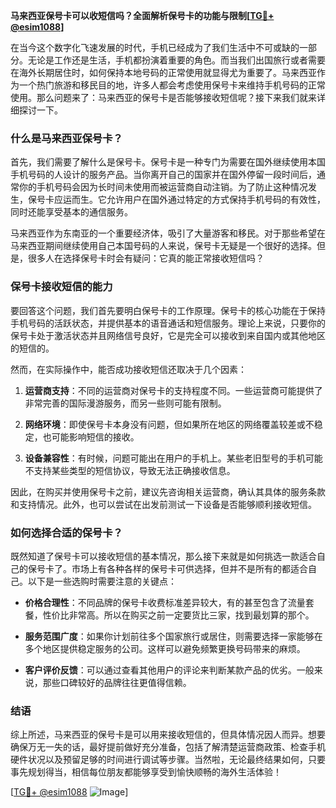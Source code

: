 **马来西亚保号卡可以收短信吗？全面解析保号卡的功能与限制[[TG💪+ @esim1088](https://t.me/s/esim1088)]**

在当今这个数字化飞速发展的时代，手机已经成为了我们生活中不可或缺的一部分。无论是工作还是生活，手机都扮演着重要的角色。而当我们出国旅行或者需要在海外长期居住时，如何保持本地号码的正常使用就显得尤为重要了。马来西亚作为一个热门旅游和移民目的地，许多人都会考虑使用保号卡来维持手机号码的正常使用。那么问题来了：马来西亚的保号卡是否能够接收短信呢？接下来我们就来详细探讨一下。

### 什么是马来西亚保号卡？

首先，我们需要了解什么是保号卡。保号卡是一种专门为需要在国外继续使用本国手机号码的人设计的服务产品。当你离开自己的国家并在国外停留一段时间后，通常你的手机号码会因为长时间未使用而被运营商自动注销。为了防止这种情况发生，保号卡应运而生。它允许用户在国外通过特定的方式保持手机号码的有效性，同时还能享受基本的通信服务。

马来西亚作为东南亚的一个重要经济体，吸引了大量游客和移民。对于那些希望在马来西亚期间继续使用自己本国号码的人来说，保号卡无疑是一个很好的选择。但是，很多人在选择保号卡时会有疑问：它真的能正常接收短信吗？

### 保号卡接收短信的能力

要回答这个问题，我们首先要明白保号卡的工作原理。保号卡的核心功能在于保持手机号码的活跃状态，并提供基本的语音通话和短信服务。理论上来说，只要你的保号卡处于激活状态并且网络信号良好，它是完全可以接收到来自国内或其他地区的短信的。

然而，在实际操作中，能否成功接收短信还取决于几个因素：

1. **运营商支持**：不同的运营商对保号卡的支持程度不同。一些运营商可能提供了非常完善的国际漫游服务，而另一些则可能有限制。
   
2. **网络环境**：即使保号卡本身没有问题，但如果所在地区的网络覆盖较差或不稳定，也可能影响短信的接收。

3. **设备兼容性**：有时候，问题可能出在用户的手机上。某些老旧型号的手机可能不支持某些类型的短信协议，导致无法正确接收信息。

因此，在购买并使用保号卡之前，建议先咨询相关运营商，确认其具体的服务条款和支持情况。此外，也可以尝试在出发前测试一下设备是否能够顺利接收短信。

### 如何选择合适的保号卡？

既然知道了保号卡可以接收短信的基本情况，那么接下来就是如何挑选一款适合自己的保号卡了。市场上有各种各样的保号卡可供选择，但并不是所有的都适合自己。以下是一些选购时需要注意的关键点：

- **价格合理性**：不同品牌的保号卡收费标准差异较大，有的甚至包含了流量套餐，性价比非常高。所以在购买之前一定要货比三家，找到最划算的那个。
  
- **服务范围广度**：如果你计划前往多个国家旅行或居住，则需要选择一家能够在多个地区提供稳定服务的公司。这样可以避免频繁更换号码带来的麻烦。

- **客户评价反馈**：可以通过查看其他用户的评论来判断某款产品的优劣。一般来说，那些口碑较好的品牌往往更值得信赖。

### 结语

综上所述，马来西亚的保号卡是可以用来接收短信的，但具体情况因人而异。想要确保万无一失的话，最好提前做好充分准备，包括了解清楚运营商政策、检查手机硬件状况以及预留足够的时间进行调试等步骤。当然啦，无论最终结果如何，只要事先规划得当，相信每位朋友都能够享受到愉快顺畅的海外生活体验！

[[TG💪+ @esim1088](https://t.me/s/esim1088) ![Image](https://i.postimg.cc/4NQfJmqS/Snipaste-2025-05-13-00-14-12.png)]